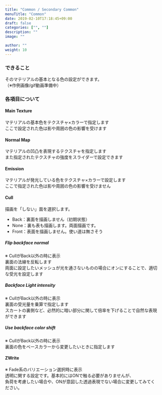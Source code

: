 ```yaml
---
title: "Common / Secondary Common"
menuTitle: "Common"
date: 2019-02-10T17:18:45+09:00
draft: false
categories: ["", ""]
description: ""
image: ""

author: ""
weight: 10
--- 
```


### できること
そのマテリアルの基本となる色の設定ができます。  
（※作例画像/gif動画準備中）
<!-- {{< figure src="/images/cat_common1.gif" >}} -->
### 各項目について
#### Main Texture
マテリアルの基本色をテクスチャ×カラーで指定します    
ここで設定された色は影や周囲の色の影響を受けます    
#### Normal Map
マテリアルの凹凸を表現するテクスチャを指定します  
また指定されたテクスチャの強度をスライダーで設定できます  
#### Emission
マテリアルが発光している色をテクスチャ×カラーで設定します  
ここで指定された色は影や周囲の色の影響を受けません  
#### Cull
描画を「しない」面を選択します。
- Back：裏面を描画しません（初期状態）
- None：裏も表も描画します。両面描画です。
- Front：表面を描画しません。使い道は無さそう
##### Flip backface normal
※ CullがBack以外の時に表示  
裏面の法線を反転します  
両面に設定したいメッシュが光を通さないものの場合にオンにすることで、適切な受光を設定します  
##### Backface Light intensity
※ CullがBack以外の時に表示  
裏面の受光量を乗算で指定します  
スカートの裏側など、必然的に暗い部分に関して倍率を下げることで自然な表現ができます
##### Use backface color shift
※ CullがBack以外の時に表示  
裏面の色をベースカラーから変更したいときに指定します
#### ZWrite
※ Fade系のバリエーション選択時に表示  
透明に関する設定です。基本的にはONで触る必要がありませんが、  
負荷を考慮したい場合や、ONが意図した透過表現でない場合に変更してみてください。